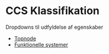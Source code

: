 # CCS Klassifikation

Dropdowns til udfyldelse af egenskaber

- [Topnode](Topnode.md)
- [Funktionelle systemer](FunktionelleSystemer.md)
